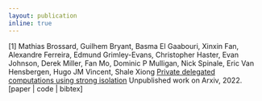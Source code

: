 ```yaml
---
layout: publication
inline: true
---
```

<tr valign="top">
<td class="bibtexnumber" align="right">
[1]
</td>
<td class="bibtexitem">
Mathias Brossard, Guilhem Bryant, Basma El Gaabouri, Xinxin Fan, Alexandre Ferreira, Edmund Grimley-Evans, Christopher Haster, Evan Johnson, Derek Miller, Fan Mo, Dominic P Mulligan, Nick Spinale, Eric Van Hensbergen, Hugo JM Vincent, Shale Xiong
<a href="https://arxiv.org/pdf/2205.03322.pdf">Private delegated computations using strong isolation</a>
Unpublished work on Arxiv, 2022. <br> 
[paper | code | bibtex]
</td>
</tr>
